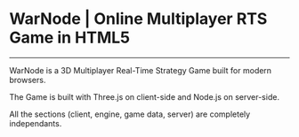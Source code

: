 <h1>WarNode | Online Multiplayer RTS Game in HTML5</h1>
<hr/>
<p>WarNode is a 3D Multiplayer Real-Time Strategy Game built for modern browsers.</p>
<p>The Game is built with Three.js on client-side and Node.js on server-side.</p>
<p>All the sections (client, engine, game data, server) are completely independants.</p>
